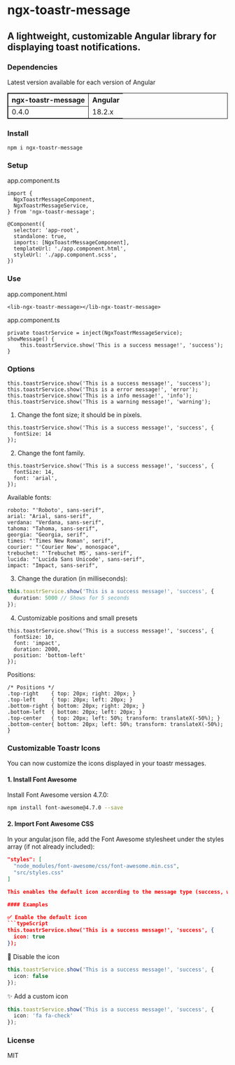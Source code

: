 # ngx-toastr-message
## A lightweight, customizable Angular library for displaying toast notifications.

### Dependencies
Latest version available for each version of Angular
<table style="border:1px solid">
    <tr>
        <th style="border:1px solid">ngx-toastr-message</th>
        <th>Angular</th>
    </tr>
        <tr>
        <td style="border:1px solid">0.4.0</td>
        <td>18.2.x</td>
    </tr>
</table>


### Install
```
npm i ngx-toastr-message
```

### Setup
app.component.ts
```
import {
  NgxToastrMessageComponent,
  NgxToastrMessageService,
} from 'ngx-toastr-message';
```
```
@Component({
  selector: 'app-root',
  standalone: true,
  imports: [NgxToastrMessageComponent],
  templateUrl: './app.component.html',
  styleUrl: './app.component.scss',
})
```
### Use
app.component.html
```
<lib-ngx-toastr-message></lib-ngx-toastr-message>
```
app.component.ts
```
private toastrService = inject(NgxToastrMessageService);
showMessage() {
    this.toastrService.show('This is a success message!', 'success');
}
```
### Options
```
this.toastrService.show('This is a success message!', 'success');
this.toastrService.show('This is a error message!', 'error');
this.toastrService.show('This is a info message!', 'info');
this.toastrService.show('This is a warning message!', 'warning');
```

1. Change the font size; it should be in pixels.
```
this.toastrService.show('This is a success message!', 'success', {
  fontSize: 14
});
```

2. Change the font family.
```
this.toastrService.show('This is a success message!', 'success', {
  fontSize: 14,
  font: 'arial',
});
```
Available fonts:
```
roboto: "'Roboto', sans-serif",
arial: "Arial, sans-serif",
verdana: "Verdana, sans-serif",
tahoma: "Tahoma, sans-serif",
georgia: "Georgia, serif",
times: "'Times New Roman', serif",
courier: "'Courier New', monospace",
trebuchet: "'Trebuchet MS', sans-serif",
lucida: "'Lucida Sans Unicode', sans-serif",
impact: "Impact, sans-serif",
```

3. Change the duration (in milliseconds):
```typescript
this.toastrService.show('This is a success message!', 'success', {
  duration: 5000 // Shows for 5 seconds
});
```

4. Customizable positions and small presets
```
this.toastrService.show('This is a success message!', 'success', {
  fontSize: 10,
  font: 'impact',
  duration: 2000,
  position: 'bottom-left'
});
```

Positions:
```
/* Positions */
.top-right    { top: 20px; right: 20px; }
.top-left     { top: 20px; left: 20px; }
.bottom-right { bottom: 20px; right: 20px; }
.bottom-left  { bottom: 20px; left: 20px; }
.top-center   { top: 20px; left: 50%; transform: translateX(-50%); }
.bottom-center{ bottom: 20px; left: 50%; transform: translateX(-50%); }
```

### Customizable Toastr Icons

You can now customize the icons displayed in your toastr messages.

#### 1. Install Font Awesome
Install Font Awesome version 4.7.0:

```bash
npm install font-awesome@4.7.0 --save
```
#### 2. Import Font Awesome CSS

In your angular.json file, add the Font Awesome stylesheet under the styles array (if not already included):
```json
"styles": [
  "node_modules/font-awesome/css/font-awesome.min.css",
  "src/styles.css"
]

This enables the default icon according to the message type (success, warning, info, error).

#### Examples

✅ Enable the default icon
```typeScript
this.toastrService.show('This is a success message!', 'success', {
  icon: true
});
```
🚫 Disable the icon
```typeScript
this.toastrService.show('This is a success message!', 'success', {
  icon: false
});
```
✨ Add a custom icon
```typeScript
this.toastrService.show('This is a success message!', 'success', {
  icon: 'fa fa-check'
});
```

### License
MIT